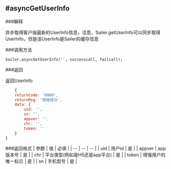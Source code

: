 #asyncGetUserInfo
-----
###解释

异步取得客户端最新的UserInfo信息，注意，Sailer.getUserInfo可以同步取得UserInfo，但是该UserInfo是Sailer的缓存信息

###调用方法
```
Sailer.asyncGetUserInfo('', successcall, failcall);
```

###返回

返回UserInfo
````javascript
	{
	returnCode: '0000',
	returnMsg: '调用成功',
	data: {
		uid: '',
		sn: '',
		appver: '',
		chr: '',
		token: ''
	}
}
````
###返回格式
| 参数 | 值 | 必填 |
| -- | -- | -- |
| uid | 用户id  | 是 |
| appver | app版本号  | 是 |
| chr | 平台类型(例如是H5还是app平台) | 是 |
| token | 增强用户的唯一标示  | 是 |
| sn | 手机型号 | 是 |
